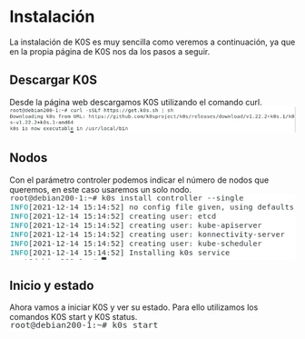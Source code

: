 # Instalación  

La instalación de K0S es muy sencilla como veremos a continuación, ya que en la propia página de K0S nos da los pasos a seguir.  

## Descargar K0S  
Desde la página web descargamos K0S utilizando el comando curl.  
![a](https://github.com/anamontejo95/Instalaci-n-K0S-en-remoto/blob/main/imagenes/Captura1.PNG)  

## Nodos  
Con el parámetro controler podemos indicar el número de nodos que queremos, en este caso usaremos un solo nodo.  
![a](https://github.com/anamontejo95/Instalaci-n-K0S-en-remoto/blob/main/imagenes/Captura2.PNG)  

## Inicio y estado  
Ahora vamos a iniciar K0S y ver su estado. Para ello utilizamos los comandos K0S start y K0S status.  
![a](https://github.com/anamontejo95/Instalaci-n-K0S-en-remoto/blob/main/imagenes/Captura3.PNG)  
